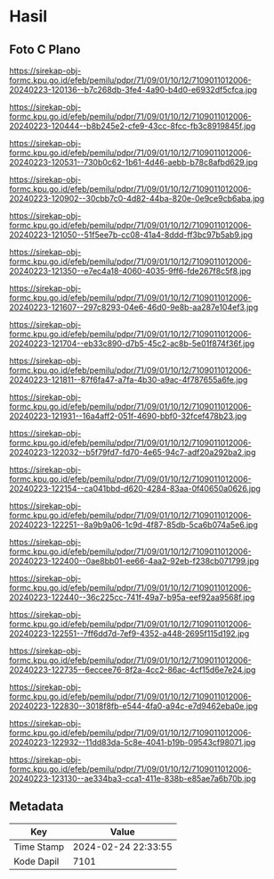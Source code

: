 # Hasil

## Foto C Plano

https://sirekap-obj-formc.kpu.go.id/efeb/pemilu/pdpr/71/09/01/10/12/7109011012006-20240223-120136--b7c268db-3fe4-4a90-b4d0-e6932df5cfca.jpg

https://sirekap-obj-formc.kpu.go.id/efeb/pemilu/pdpr/71/09/01/10/12/7109011012006-20240223-120444--b8b245e2-cfe9-43cc-8fcc-fb3c8919845f.jpg

https://sirekap-obj-formc.kpu.go.id/efeb/pemilu/pdpr/71/09/01/10/12/7109011012006-20240223-120531--730b0c62-1b61-4d46-aebb-b78c8afbd629.jpg

https://sirekap-obj-formc.kpu.go.id/efeb/pemilu/pdpr/71/09/01/10/12/7109011012006-20240223-120902--30cbb7c0-4d82-44ba-820e-0e9ce9cb6aba.jpg

https://sirekap-obj-formc.kpu.go.id/efeb/pemilu/pdpr/71/09/01/10/12/7109011012006-20240223-121050--51f5ee7b-cc08-41a4-8ddd-ff3bc97b5ab9.jpg

https://sirekap-obj-formc.kpu.go.id/efeb/pemilu/pdpr/71/09/01/10/12/7109011012006-20240223-121350--e7ec4a18-4060-4035-9ff6-fde267f8c5f8.jpg

https://sirekap-obj-formc.kpu.go.id/efeb/pemilu/pdpr/71/09/01/10/12/7109011012006-20240223-121607--297c8293-04e6-46d0-9e8b-aa287e104ef3.jpg

https://sirekap-obj-formc.kpu.go.id/efeb/pemilu/pdpr/71/09/01/10/12/7109011012006-20240223-121704--eb33c890-d7b5-45c2-ac8b-5e01f874f36f.jpg

https://sirekap-obj-formc.kpu.go.id/efeb/pemilu/pdpr/71/09/01/10/12/7109011012006-20240223-121811--87f6fa47-a7fa-4b30-a9ac-4f787655a6fe.jpg

https://sirekap-obj-formc.kpu.go.id/efeb/pemilu/pdpr/71/09/01/10/12/7109011012006-20240223-121931--16a4aff2-051f-4690-bbf0-32fcef478b23.jpg

https://sirekap-obj-formc.kpu.go.id/efeb/pemilu/pdpr/71/09/01/10/12/7109011012006-20240223-122032--b5f79fd7-fd70-4e65-94c7-adf20a292ba2.jpg

https://sirekap-obj-formc.kpu.go.id/efeb/pemilu/pdpr/71/09/01/10/12/7109011012006-20240223-122154--ca041bbd-d620-4284-83aa-0f40650a0626.jpg

https://sirekap-obj-formc.kpu.go.id/efeb/pemilu/pdpr/71/09/01/10/12/7109011012006-20240223-122251--8a9b9a06-1c9d-4f87-85db-5ca6b074a5e6.jpg

https://sirekap-obj-formc.kpu.go.id/efeb/pemilu/pdpr/71/09/01/10/12/7109011012006-20240223-122400--0ae8bb01-ee66-4aa2-92eb-f238cb071799.jpg

https://sirekap-obj-formc.kpu.go.id/efeb/pemilu/pdpr/71/09/01/10/12/7109011012006-20240223-122440--36c225cc-741f-49a7-b95a-eef92aa9568f.jpg

https://sirekap-obj-formc.kpu.go.id/efeb/pemilu/pdpr/71/09/01/10/12/7109011012006-20240223-122551--7ff6dd7d-7ef9-4352-a448-2695f115d192.jpg

https://sirekap-obj-formc.kpu.go.id/efeb/pemilu/pdpr/71/09/01/10/12/7109011012006-20240223-122735--6eccee76-8f2a-4cc2-86ac-4cf15d6e7e24.jpg

https://sirekap-obj-formc.kpu.go.id/efeb/pemilu/pdpr/71/09/01/10/12/7109011012006-20240223-122830--3018f8fb-e544-4fa0-a94c-e7d9462eba0e.jpg

https://sirekap-obj-formc.kpu.go.id/efeb/pemilu/pdpr/71/09/01/10/12/7109011012006-20240223-122932--11dd83da-5c8e-4041-b19b-09543cf98071.jpg

https://sirekap-obj-formc.kpu.go.id/efeb/pemilu/pdpr/71/09/01/10/12/7109011012006-20240223-123130--ae334ba3-cca1-411e-838b-e85ae7a6b70b.jpg


## Metadata

| Key        | Value               |
| ---------- | ------------------- |
| Time Stamp | 2024-02-24 22:33:55 |
| Kode Dapil | 7101                |



